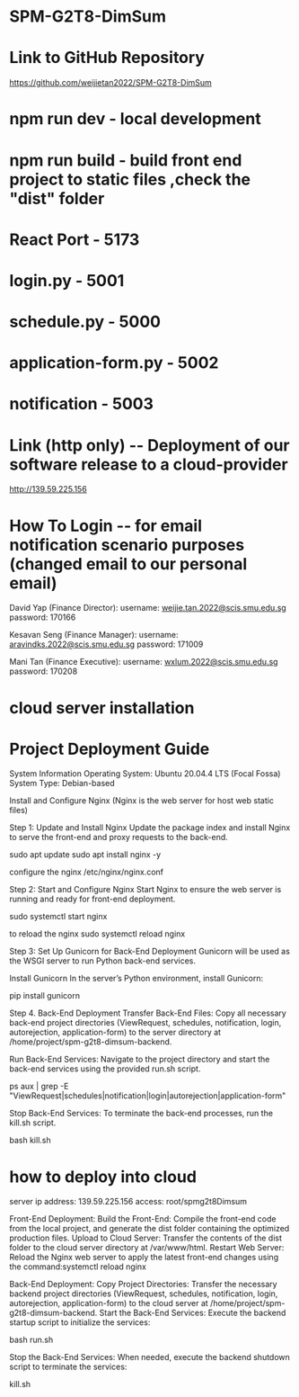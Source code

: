# SPM-G2T8-DimSum

# Link to GitHub Repository 
https://github.com/weijietan2022/SPM-G2T8-DimSum

# npm run dev  -  local development
# npm run build - build front end project to static files ,check the "dist" folder

# React Port - 5173
# login.py - 5001
# schedule.py - 5000
# application-form.py - 5002
# notification - 5003


# Link (http only) -- Deployment of our software release to a cloud-provider

http://139.59.225.156


# How To Login -- for email notification scenario purposes (changed email to our personal email)

David Yap (Finance Director):
username: weijie.tan.2022@scis.smu.edu.sg
password: 170166

Kesavan Seng (Finance Manager): 
username: aravindks.2022@scis.smu.edu.sg
password: 171009

Mani Tan (Finance Executive):
username: wxlum.2022@scis.smu.edu.sg
password: 170208



# cloud server installation
# Project Deployment Guide
System Information
Operating System: Ubuntu 20.04.4 LTS (Focal Fossa)
System Type: Debian-based

Install and Configure Nginx (Nginx is the web server for host web static files)

Step 1: Update and Install Nginx
Update the package index and install Nginx to serve the front-end and proxy requests to the back-end.

sudo apt update
sudo apt install nginx -y

configure the nginx 
/etc/nginx/nginx.conf

Step 2: Start and Configure Nginx
Start Nginx to ensure the web server is running and ready for front-end deployment.

sudo systemctl start nginx

to reload the nginx
sudo systemctl reload nginx

Step 3: Set Up Gunicorn for Back-End Deployment
Gunicorn will be used as the WSGI server to run Python back-end services.

Install Gunicorn
In the server’s Python environment, install Gunicorn:

pip install gunicorn

Step 4. Back-End Deployment
Transfer Back-End Files: Copy all necessary back-end project directories (ViewRequest, schedules, notification, login, autorejection, application-form) to the server directory at /home/project/spm-g2t8-dimsum-backend.

Run Back-End Services: Navigate to the project directory and start the back-end services using the provided run.sh script.

ps aux | grep -E "ViewRequest|schedules|notification|login|autorejection|application-form"

Stop Back-End Services: To terminate the back-end processes, run the kill.sh script.

bash kill.sh


# how to deploy into cloud

server ip address: 139.59.225.156
access: root/spmg2t8Dimsum


Front-End Deployment:
Build the Front-End: Compile the front-end code from the local project, and generate the dist folder containing the optimized production files.
Upload to Cloud Server: Transfer the contents of the dist folder to the cloud server directory at /var/www/html.
Restart Web Server: Reload the Nginx web server to apply the latest front-end changes using the command:systemctl reload nginx

Back-End Deployment:
Copy Project Directories: Transfer the necessary backend project directories (ViewRequest, schedules, notification, login, autorejection, application-form) to the cloud server at /home/project/spm-g2t8-dimsum-backend.
Start the Back-End Services: Execute the backend startup script to initialize the services: 

bash run.sh

Stop the Back-End Services: When needed, execute the backend shutdown script to terminate the services:

kill.sh

